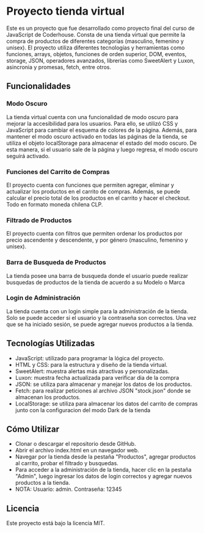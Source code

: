 # Proyecto tienda virtual
Este es un proyecto que fue desarrollado como proyecto final del curso de JavaScript de Coderhouse. Consta de una tienda virtual que permite la compra de productos de diferentes categorías (masculino, femenino y unisex). El proyecto utiliza diferentes tecnologías y herramientas como funciones, arrays, objetos, funciones de orden superior, DOM, eventos, storage, JSON, operadores avanzados, librerías como SweetAlert y Luxon, asincronia y promesas, fetch, entre otros.

## Funcionalidades

### Modo Oscuro
La tienda virtual cuenta con una funcionalidad de modo oscuro para mejorar la accesibilidad para los usuarios. Para ello, se utilizó CSS y JavaScript para cambiar el esquema de colores de la página.
Además, para mantener el modo oscuro activado en todas las páginas de la tienda, se utiliza el objeto localStorage para almacenar el estado del modo oscuro. De esta manera, si el usuario sale de la página y luego regresa, el modo oscuro seguirá activado.

### Funciones del Carrito de Compras
El proyecto cuenta con funciones que permiten agregar, eliminar y actualizar los productos en el carrito de compras. Además, se puede calcular el precio total de los productos en el carrito y hacer el checkout. Todo en formato moneda chilena CLP.

### Filtrado de Productos
El proyecto cuenta con filtros que permiten ordenar los productos por precio ascendente y descendente, y por género (masculino, femenino y unisex).

### Barra de Busqueda de Productos
La tienda posee una barra de busqueda donde el usuario puede realizar busquedas de productos de la tienda de acuerdo a su Modelo o Marca

### Login de Administración
La tienda cuenta con un login simple para la administración de la tienda. Solo se puede acceder si el usuario y la contraseña son correctos. Una vez que se ha iniciado sesión, se puede agregar nuevos productos a la tienda.

## Tecnologías Utilizadas
* JavaScript: utilizado para programar la lógica del proyecto.
* HTML y CSS: para la estructura y diseño de la tienda virtual.
* SweetAlert: muestra alertas más atractivas y personalizadas.
* Luxon: muestra fecha actualizada para verificar dia de la compra
* JSON: se utiliza para almacenar y manejar los datos de los productos.
* Fetch: para realizar peticiones al archivo JSON "stock.json" donde se almacenan los productos.
* LocalStorage: se utiliza para almacenar los datos del carrito de compras junto con la configuracion del modo Dark de la tienda

## Cómo Utilizar
* Clonar o descargar el repositorio desde GitHub.
* Abrir el archivo index.html en un navegador web.
* Navegar por la tienda desde la pestaña "Productos", agregar productos al carrito, probar el filtrado y busquedas.
* Para acceder a la administración de la tienda, hacer clic en la pestaña "Admin", luego ingresar los datos de login correctos y agregar nuevos productos a la tienda.
* NOTA: Usuario: admin. Contraseña: 12345

## Licencia
Este proyecto está bajo la licencia MIT.